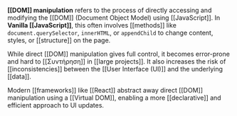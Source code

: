 **[[DOM]] manipulation** refers to the process of directly accessing and modifying the [[DOM]] (Document Object Model) using [[JavaScript]]. In **Vanilla [[JavaScript]]**, this often involves [[methods]] like `document.querySelector`, `innerHTML`, or `appendChild` to change content, styles, or [[structure]] on the page.

While direct [[DOM]] manipulation gives full control, it becomes error-prone and hard to [[Συντήρηση]] in [[large projects]]. It also increases the risk of [[inconsistencies]] between the [[User Interface (UI)]] and the underlying [[data]].

Modern [[frameworks]] like [[React]] abstract away direct [[DOM]] manipulation using a [[Virtual DOM]], enabling a more [[declarative]] and efficient approach to UI updates.
